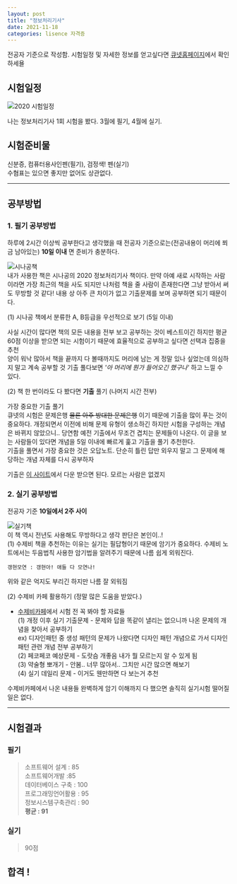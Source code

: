 ```yaml
---
layout: post
title: "정보처리기사"
date: 2021-11-18 
categories: lisence 자격증
---
```


전공자 기준으로 작성함. 시험일정 및 자세한 정보를 얻고싶다면 [큐넷홈페이지](https://www.q-net.or.kr/crf005.do?id=crf00505&jmCd=1320)에서 확인하세욜


## 시험일정

![2020 시험일정](https://mblogthumb-phinf.pstatic.net/MjAyMTA1MDNfMTY2/MDAxNjIwMDM4NTAyMzQ2._nbYRChqc4ulKc4x0xz4iAVKtCwgP4z3Z5DExjDhGfYg.nDsvAJxFMbl56n6SWgCXOGJiXjjPfytnJlHYfEMSJ7Ug.JPEG.isz04168/IMG_3061.jpg?type=w800)  

나는 정보처리기사 1회 시험을 봤다. 3월에 필기, 4월에 실기. 

## 시험준비물
신분증, 컴퓨터용사인펜(필기), 검정색! 펜(실기)  
수혐표는 있으면 좋지만 없어도 상관없다. 

---

## 공부방법

### 1. 필기 공부방법

하루에 2시간 이상씩 공부한다고 생각했을 때 전공자 기준으로는(전공내용이 머리에 쬐금 남아있는) **10일 이내** 면 준비가 충분하다.  

![시나공책](https://mblogthumb-phinf.pstatic.net/MjAyMTA1MDNfMTcz/MDAxNjIwMDM4OTA3Mzg2.adDWpJ7Q4SWTXqwYOghQOF_XsvgRIjzfVLThGNnLUw4g.dLcRT082FOueCeyD3H1jsAas_YwG-WW0_BbfdL8Q9nog.JPEG.isz04168/IMG_3066.jpg?type=w800)  
내가 사용한 책은 시나공의 2020 정보처리기사 책이다. 만약 아예 새로 시작하는 사람이라면 가장 최근의 책을 사도 되지만 나처럼 책을 줄 사람이 존재한다면 그냥 받아서 써도 무방할 것 같다! 내용 상 아주 큰 차이가 없고 기출문제를 보며 공부하면 되기 때문이다.

(1) 시나공 책에서 분류한 A, B등급을 우선적으로 보기 (5일 이내)

 사실 시간이 많다면 책의 모든 내용을 전부 보고 공부하는 것이 베스트이긴 하지만 평균 60점 이상을 받으면 되는 시험이기 때문에 효율적으로 공부하고 싶다면 선택과 집중을 추천  
 양이 워낙 많아서 책을 끝까지 다 볼때까지도 머리에 남는 게 정말 있나 싶었는데 의심하지 말고 계속 공부할 것 기출 풀다보면 *'아 머리에 뭔가 들어오긴 했구나'* 하고 느낄 수 있다.

 (2) 책 한 번이라도 다 봤다면 __기출__ 풀기 (나머지 시간 전부)

 가장 중요한 기출 풀기  
 큐넷의 시험은 문제은행 ~~물론 아주 방대한 문제은행~~ 이기 때문에 기출을 많이 푸는 것이 중요하다.
 개정되면서 이전에 비해 문제 유형이 생소하긴 하지만 시험을 구성하는 개념은 바뀌지 않았으니.. 당연함 예전 기출에서 무조건 겹치는 문제들이 나온다. 이 글을 보는 사람들이 있다면 개념을 5일 이내에 빠르게 훑고 기출을 풀기 추천한다.  
 기출을 풀면서 가장 중요한 것은 오답노트. 단순히 틀린 답만 외우지 말고 그 문제에 해당하는 개념 자체를 다시 공부하자

 기출은 [이 사이트](https://www.comcbt.com/xe/iz)에서 다운 받으면 된다. 모르는 사람은 없겠지


### 2. 실기 공부방법 
전공자 기준 **10일에서 2주 사이**

![실기책](https://mblogthumb-phinf.pstatic.net/MjAyMTA1MDNfMjc3/MDAxNjIwMDQwMzkwOTA0.P3ebYvR8eQw9K-YI9i5ay49_dIxvQ-HgkKNgUvTo7Pog.dGcSfXonuI2fOtVTEsmX_BmRYQQ7o6z7R1IBd0BBG7Ug.JPEG.isz04168/IMG_3068.jpg?type=w800)  
이 책 역시 전년도 사용해도 무방하다고 생각 판단은 본인이..!  
(1) 수제비 책을 추천하는 이유는 실기는 필답형이기 때문에 암기가 중요하다. 수제비 노트에서는 두음법칙 사용한 암기법을 알려주기 때문에 나름 쉽게 외워진다. 
```
갱현모연 : 갱현아! 애들 다 모연나! 
```

위와 같은 억지도 부리긴 하지만 나름 잘 외워짐


(2) 수제비 카페 활용하기 (정말 많은 도움을 받았다.)

* [수제비카페](https://m.cafe.naver.com/ca-fe/soojebi)에서 시험 전 꼭 봐야 할 자료들  
(1) 개정 이후 실기 기출문제 - 문제와 답을 똑같이 낼리는 없으니까 나온 문제의 개념을 찾아서 공부하기  
ex) 디자인패턴 중 생성 패턴의 문제가 나왔다면 디자인 패턴 개념으로 가서 디자인 패턴 관련 개념 전부 공부하기  
(2) 페코페코 예상문제 - 도랏슴 개좋음 내가 뭘 모르는지 알 수 있게 됨  
(3) 약술형 뽀개기 - 안봄.. 너무 많아서.. 그치만 시간 많으면 해보기  
(4) 실기 데일리 문제 - 이거도 웬만하면 다 보는거 추천

수제비카페에서 나온 내용들 완벽하게 암기 이해까지 다 했으면 솔직히 실기시험 떨어질 일은 없다.  

---

## 시험결과
### 필기

>소프트웨어 설계 : 85  
소프트웨어개발 :85  
데이터베이스 구축 : 100  
프로그래밍언어활용 : 95  
정보시스템구축관리 : 90  
**평균 : 91**

### 실기
>90점  


합격 !
---




